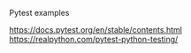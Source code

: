 Pytest examples

https://docs.pytest.org/en/stable/contents.html
https://realpython.com/pytest-python-testing/